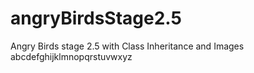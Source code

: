 # angryBirdsStage2.5
Angry Birds stage 2.5 with Class Inheritance and Images
abcdefghijklmnopqrstuvwxyz
